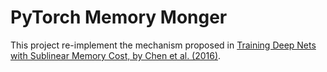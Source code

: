 # PyTorch Memory Monger
This project re-implement the mechanism proposed in [Training Deep Nets with Sublinear Memory Cost, by Chen et al. (2016)](https://arxiv.org/pdf/1604.06174.pdf). 
